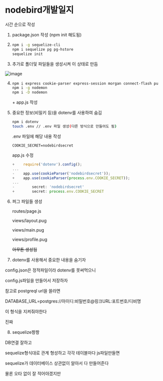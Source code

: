 # nodebird개발일지

시간 순으로 작성

1. package.json 작성 (npm init 해도됨)

2. ```bash
   npm i -g sequelize-cli
   npm i sequelize pg pg-hstore
   sequelize init
   ```

3. 추가로 폴더및 파일들을 생성시켜 이 상태로 만듬

![image](https://user-images.githubusercontent.com/40845064/90759432-5e10c180-e31b-11ea-97d9-3d5368f69d96.png)

4. ```bash
   npm i express cookie-parser express-session morgan connect-flash pug
   npm i -g nodemon
   npm i -D nodemon
   ```

   \+ app.js 작성

5. 중요한 정보(비밀키 등)을 dotenv를 사용하여 숨김

   ```bash
   npm i dotenv
   touch .env // .env 파일 생성(다른 방식으로 만들어도 됨)
   ```

   

   .env 파일에 해당 내용 작성

   ```.env
   COOKIE_SECRET=nodebirdsecret
   ```


   app.js 수정

   ```js
   +	require('dotenv').config();
   ...
   -	app.use(cookieParser('nodebirdsecret'));
   +	app.use(cookieParser(process.env.COOKIE_SECRET));
   ...
   -		secret: 'nodebirdsecret'
   +		secret: process.env.COOKIE_SECRET
   ```

6. 퍼그 파일들 생성

   routes/page.js

   views/layout.pug

   views/main.pug

   views/profile.pug

   ~~아무튼 생성됨~~

7. dotenv를 사용해서 중요한 내용을 숨기자

config.json은 정적파일이라 dotenv를 못써먹으니

config.js파일을 만들어서 저장하자

참고로 postgreql url을 쓸라면

DATABASE_URL=postgres://아이디:비밀번호@링크URL:포트번호/디비명

이 형식을 지켜줘야한다

진짜

8. sequelize짱짱

DB연결 잘하고

sequelize형식대로 관계 형성하고 각각 테이블마다 js파일만들면

sequelize가 데이터베이스 상관없이 알아서 다 만들어준다

물론 오타 없이 잘 적어야겠지만